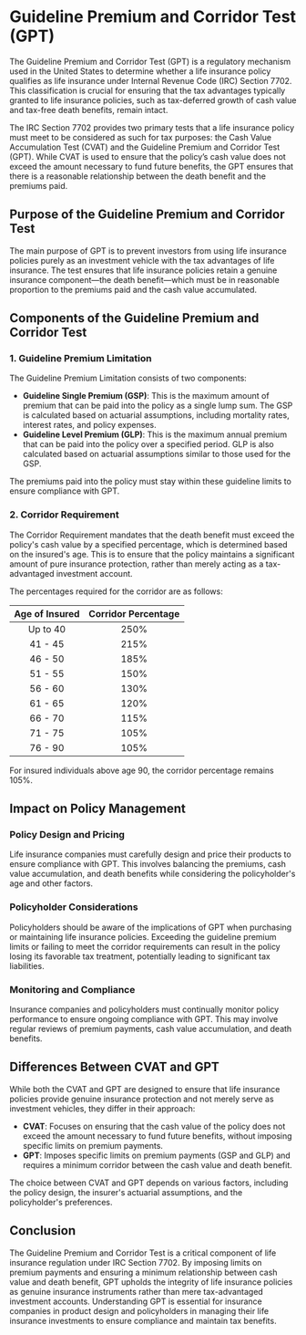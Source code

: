 # Guideline Premium and Corridor Test (GPT)

The Guideline Premium and Corridor Test (GPT) is a regulatory mechanism used in the United States to determine whether a life insurance policy qualifies as life insurance under Internal Revenue Code (IRC) Section 7702. This classification is crucial for ensuring that the tax advantages typically granted to life insurance policies, such as tax-deferred growth of cash value and tax-free death benefits, remain intact.

The IRC Section 7702 provides two primary tests that a life insurance policy must meet to be considered as such for tax purposes: the Cash Value Accumulation Test (CVAT) and the Guideline Premium and Corridor Test (GPT). While CVAT is used to ensure that the policy’s cash value does not exceed the amount necessary to fund future benefits, the GPT ensures that there is a reasonable relationship between the death benefit and the premiums paid.

## Purpose of the Guideline Premium and Corridor Test

The main purpose of GPT is to prevent investors from using life insurance policies purely as an investment vehicle with the tax advantages of life insurance. The test ensures that life insurance policies retain a genuine insurance component—the death benefit—which must be in reasonable proportion to the premiums paid and the cash value accumulated.

## Components of the Guideline Premium and Corridor Test

### 1. Guideline Premium Limitation
The Guideline Premium Limitation consists of two components:
- **Guideline Single Premium (GSP)**: This is the maximum amount of premium that can be paid into the policy as a single lump sum. The GSP is calculated based on actuarial assumptions, including mortality rates, interest rates, and policy expenses.
- **Guideline Level Premium (GLP)**: This is the maximum annual premium that can be paid into the policy over a specified period. GLP is also calculated based on actuarial assumptions similar to those used for the GSP.

The premiums paid into the policy must stay within these guideline limits to ensure compliance with GPT.

### 2. Corridor Requirement
The Corridor Requirement mandates that the death benefit must exceed the policy's cash value by a specified percentage, which is determined based on the insured's age. This is to ensure that the policy maintains a significant amount of pure insurance protection, rather than merely acting as a tax-advantaged investment account.

The percentages required for the corridor are as follows:

| Age of Insured | Corridor Percentage |
|:--------------:|:-------------------:|
| Up to 40       | 250%                |
| 41 - 45        | 215%                |
| 46 - 50        | 185%                |
| 51 - 55        | 150%                |
| 56 - 60        | 130%                |
| 61 - 65        | 120%                |
| 66 - 70        | 115%                |
| 71 - 75        | 105%                |
| 76 - 90        | 105%                |

For insured individuals above age 90, the corridor percentage remains 105%.

## Impact on Policy Management

### Policy Design and Pricing
Life insurance companies must carefully design and price their products to ensure compliance with GPT. This involves balancing the premiums, cash value accumulation, and death benefits while considering the policyholder's age and other factors.

### Policyholder Considerations
Policyholders should be aware of the implications of GPT when purchasing or maintaining life insurance policies. Exceeding the guideline premium limits or failing to meet the corridor requirements can result in the policy losing its favorable tax treatment, potentially leading to significant tax liabilities.

### Monitoring and Compliance
Insurance companies and policyholders must continually monitor policy performance to ensure ongoing compliance with GPT. This may involve regular reviews of premium payments, cash value accumulation, and death benefits.

## Differences Between CVAT and GPT

While both the CVAT and GPT are designed to ensure that life insurance policies provide genuine insurance protection and not merely serve as investment vehicles, they differ in their approach:

- **CVAT**: Focuses on ensuring that the cash value of the policy does not exceed the amount necessary to fund future benefits, without imposing specific limits on premium payments.
- **GPT**: Imposes specific limits on premium payments (GSP and GLP) and requires a minimum corridor between the cash value and death benefit.

The choice between CVAT and GPT depends on various factors, including the policy design, the insurer's actuarial assumptions, and the policyholder's preferences.

## Conclusion

The Guideline Premium and Corridor Test is a critical component of life insurance regulation under IRC Section 7702. By imposing limits on premium payments and ensuring a minimum relationship between cash value and death benefit, GPT upholds the integrity of life insurance policies as genuine insurance instruments rather than mere tax-advantaged investment accounts. Understanding GPT is essential for insurance companies in product design and policyholders in managing their life insurance investments to ensure compliance and maintain tax benefits.